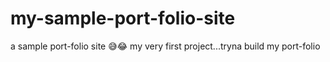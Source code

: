 # my-sample-port-folio-site
a sample port-folio site
😅😂 my very first project...tryna build my port-folio
